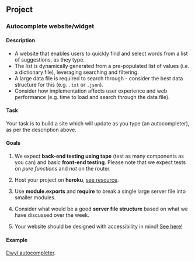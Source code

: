 ## Project

### Autocomplete website/widget

#### Description
- A website that enables users to quickly find and select words from a list of suggestions, as they type.
- The list is dynamically generated from a pre-populated list of values (i.e. a dictionary file), leveraging searching and filtering.
- A large data file is required to search through - consider the best data structure for this (e.g. `.txt` or `.json`).
- Consider how implementation affects user experience and web performance (e.g. time to load and search through the data file).

#### Task

Your task is to build a site which will update as you type (an autocompleter), as per the description above.

#### Goals

1) We expect __back-end testing using tape__ (test as many components as you can) and basic __front-end testing__. Please note that we expect tests on _pure functions_ and _not_ on the router. 

2) Host your project on __heroku__, [see resource](https://devcenter.heroku.com/articles/getting-started-with-nodejs#introduction).

3) Use __module.exports__ and __require__ to break a single large server file into smaller modules.

4) Consider what would be a good __server file structure__ based on what we have discussed over the week.

5) Your website should be designed with accessibility in mind! [See here!](https://www.marcozehe.de/2015/12/14/the-web-accessibility-basics/)


#### Example

[Dwyl autocompleter](https://github.com/dwyl/autocomplete).
